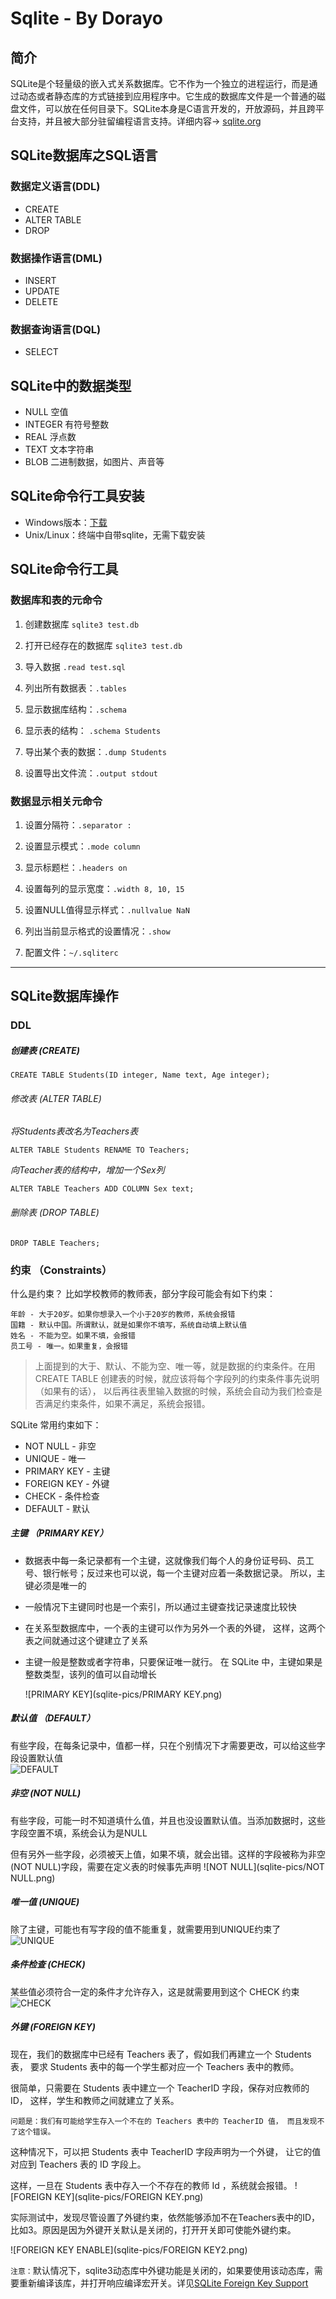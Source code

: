 Sqlite	- By Dorayo
===

## 简介

SQLite是个轻量级的嵌入式关系数据库。它不作为一个独立的进程运行，而是通过动态或者静态库的方式链接到应用程序中。它生成的数据库文件是一个普通的磁盘文件，可以放在任何目录下。SQLite本身是C语言开发的，开放源码，并且跨平台支持，并且被大部分驻留编程语言支持。详细内容-> [sqlite.org](http://sqlite.org)


## SQLite数据库之SQL语言

### 数据定义语言(DDL)
- CREATE
- ALTER TABLE
- DROP

### 数据操作语言(DML)
- INSERT
- UPDATE
- DELETE

### 数据查询语言(DQL)
- SELECT

## SQLite中的数据类型
- NULL 空值
- INTEGER 有符号整数
- REAL 浮点数
- TEXT 文本字符串
- BLOB 二进制数据，如图片、声音等


## SQLite命令行工具安装

- Windows版本：[下载](http://www.sqlite.org/sqlite-shell-win32-x86-3070701.zip)
- Unix/Linux：终端中自带sqlite，无需下载安装

## SQLite命令行工具

### 数据库和表的元命令

1. 创建数据库 `sqlite3 test.db`

2. 打开已经存在的数据库 `sqlite3 test.db`

3. 导入数据 `.read test.sql`

4. 列出所有数据表：`.tables`

5. 显示数据库结构：`.schema`

6. 显示表的结构： `.schema Students`

7. 导出某个表的数据：`.dump Students`

8. 设置导出文件流：`.output stdout` 


### 数据显示相关元命令

1. 设置分隔符：`.separator :`

2. 设置显示模式：`.mode column`

3. 显示标题栏：`.headers on`

4. 设置每列的显示宽度：`.width 8, 10, 15`		

5. 设置NULL值得显示样式：`.nullvalue NaN`

6. 列出当前显示格式的设置情况：`.show`

7. 配置文件：`~/.sqliterc`


---
## SQLite数据库操作
### DDL
##### 创建表 (CREATE)

```
CREATE TABLE Students(ID integer, Name text, Age integer);
```

###### 修改表 (ALTER TABLE)
*将Students表改名为Teachers表*

```
ALTER TABLE Students RENAME TO Teachers;

```

*向Teacher表的结构中，增加一个Sex列*

```
ALTER TABLE Teachers ADD COLUMN Sex text;
```

###### 删除表 (DROP TABLE)

```
DROP TABLE Teachers;
```

### 约束 （Constraints）
什么是约束？
比如学校教师的教师表，部分字段可能会有如下约束：

```
年龄 - 大于20岁。如果你想录入一个小于20岁的教师，系统会报错
国籍 - 默认中国。所谓默认，就是如果你不填写，系统自动填上默认值
姓名 - 不能为空。如果不填，会报错
员工号 - 唯一。如果重复，会报错
```

> 上面提到的大于、默认、不能为空、唯一等，就是数据的约束条件。在用 CREATE TABLE 创建表的时候，就应该将每个字段列的约束条件事先说明（如果有的话）， 以后再往表里输入数据的时候，系统会自动为我们检查是否满足约束条件，如果不满足，系统会报错。


SQLite 常用约束如下：

- NOT NULL - 非空
- UNIQUE - 唯一
- PRIMARY KEY - 主键
- FOREIGN KEY - 外键
- CHECK - 条件检查
- DEFAULT - 默认

##### 主键	（PRIMARY KEY）
- 数据表中每一条记录都有一个主键，这就像我们每个人的身份证号码、员工号、银行帐号；反过来也可以说，每一个主键对应着一条数据记录。 所以，主键必须是唯一的
- 一般情况下主键同时也是一个索引，所以通过主键查找记录速度比较快
- 在关系型数据库中，一个表的主键可以作为另外一个表的外键， 这样，这两个表之间就通过这个键建立了关系
- 主键一般是整数或者字符串，只要保证唯一就行。 在 SQLite 中，主键如果是整数类型，该列的值可以自动增长

	![PRIMARY KEY](sqlite-pics/PRIMARY KEY.png)


##### 默认值 （DEFAULT）
有些字段，在每条记录中，值都一样，只在个别情况下才需要更改，可以给这些字段设置默认值    
    ![DEFAULT](sqlite-pics/DEFAULT.png)

##### 非空 (NOT NULL)
有些字段，可能一时不知道填什么值，并且也没设置默认值。当添加数据时，这些字段空置不填，系统会认为是NULL

但有另外一些字段，必须被天上值，如果不填，就会出错。这样的字段被称为非空(NOT NULL)字段，需要在定义表的时候事先声明
	![NOT NULL](sqlite-pics/NOT NULL.png)

##### 唯一值	(UNIQUE)
除了主键，可能也有写字段的值不能重复，就需要用到UNIQUE约束了
	![UNIQUE](sqlite-pics/UNIQUE.png)
	
##### 条件检查	(CHECK)
某些值必须符合一定的条件才允许存入，这是就需要用到这个 CHECK 约束
	![CHECK](sqlite-pics/CHECK.png)


##### 外键 (FOREIGN KEY)
现在，我们的数据库中已经有 Teachers 表了，假如我们再建立一个 Students 表， 要求 Students 表中的每一个学生都对应一个 Teachers 表中的教师。

很简单，只需要在 Students 表中建立一个 TeacherID 字段，保存对应教师的 ID， 这样，学生和教师之间就建立了关系。

`问题是：我们有可能给学生存入一个不在的 Teachers 表中的 TeacherID 值， 而且发现不了这个错误。`

这种情况下，可以把 Students 表中 TeacherID 字段声明为一个外键， 让它的值对应到 Teachers 表的 ID 字段上。

这样，一旦在 Students 表中存入一个不存在的教师 Id ，系统就会报错。
	![FOREIGN KEY](sqlite-pics/FOREIGN KEY.png)


实际测试中，发现尽管设置了外键约束，依然能够添加不在Teachers表中的ID，比如3。原因是因为外键开关默认是关闭的，打开开关即可使能外键约束。
	
![FOREIGN KEY ENABLE](sqlite-pics/FOREIGN KEY2.png)

`注意：`默认情况下，sqlite3动态库中外键功能是关闭的，如果要使用该动态库，需要重新编译该库，并打开响应编译宏开关。详见[SQLite Foreign Key Support](https://www.sqlite.org/foreignkeys.html)
